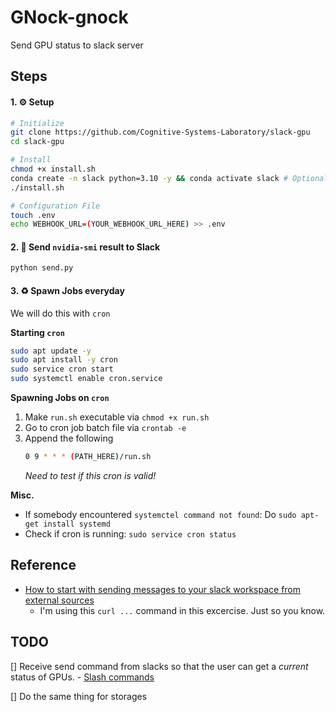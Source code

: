 # GNock-gnock
Send GPU status to slack server

## Steps

#### 1. ⚙️ Setup 

```bash
# Initialize
git clone https://github.com/Cognitive-Systems-Laboratory/slack-gpu
cd slack-gpu

# Install
chmod +x install.sh
conda create -n slack python=3.10 -y && conda activate slack # Optional
./install.sh

# Configuration File
touch .env
echo WEBHOOK_URL=(YOUR_WEBHOOK_URL_HERE) >> .env
```

#### 2. 📨 Send `nvidia-smi` result to Slack
```bash
python send.py
```

#### 3. ♻️ Spawn Jobs everyday

We will do this with `cron`

**Starting `cron`**
```bash
sudo apt update -y
sudo apt install -y cron
sudo service cron start
sudo systemctl enable cron.service
```

**Spawning Jobs on `cron`**
1. Make `run.sh` executable via `chmod +x run.sh`
2. Go to cron job batch file via `crontab -e`
3. Append the following
    ```bash
    0 9 * * * (PATH_HERE)/run.sh
    ```
    _Need to test if this cron is valid!_

**Misc.**
+ If somebody encountered `systemctel command not found`: Do `sudo apt-get install systemd`
+ Check if cron is running: `sudo service cron status`

## Reference
+ [How to start with sending messages to your slack workspace from external sources](https://api.slack.com/apps/A062VRB6W7L/incoming-webhooks?success=1)
    - I'm using this `curl ...` command in this excercise. Just so you know.

## TODO
[] Receive send command from slacks so that the user can get a _current_ status of GPUs.
    - [Slash commands](https://api.slack.com/apps/A063KBUA5DE/slash-commands?)

[] Do the same thing for storages

